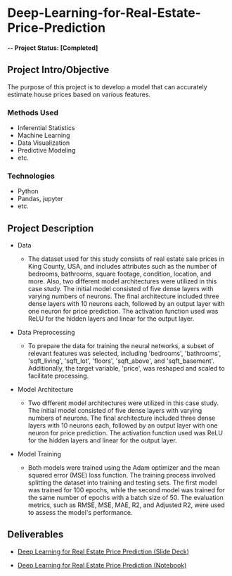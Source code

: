 # Deep-Learning-for-Real-Estate-Price-Prediction

#### -- Project Status: [Completed]

## Project Intro/Objective
The purpose of this project is to develop a model that can accurately estimate house prices based on various features. 

### Methods Used
* Inferential Statistics
* Machine Learning
* Data Visualization
* Predictive Modeling
* etc.

### Technologies
* Python
* Pandas, jupyter
* etc. 

## Project Description
* Data
  * The dataset used for this study consists of real estate sale prices in King County, USA, and includes attributes such as the number of bedrooms, bathrooms, square footage, condition, location, and more. Also, two different model architectures were utilized in this case study. The initial model consisted of five dense layers with varying numbers of neurons. The final architecture included three dense layers with 10 neurons each, followed by an output layer with one neuron for price prediction. The activation function used was ReLU for the hidden layers and linear for the output layer.
    
* Data Preprocessing
   * To prepare the data for training the neural networks, a subset of relevant features was selected, including 'bedrooms', 'bathrooms', 'sqft_living', 'sqft_lot', 'floors', 'sqft_above', and 'sqft_basement'. Additionally, the target variable, 'price', was reshaped and scaled to facilitate processing.
     
* Model Architecture 
   * Two different model architectures were utilized in this case study. The initial model consisted of five dense layers with varying numbers of neurons. The final architecture included three dense layers with 10 neurons each, followed by an output layer with one neuron for price prediction. The activation function used was ReLU for the hidden layers and linear for the output layer.
     
* Model Training 
   * Both models were trained using the Adam optimizer and the mean squared error (MSE) loss function. The training process involved splitting the dataset into training and testing sets. The first model was trained for 100 epochs, while the second model was trained for the same number of epochs with a batch size of 50. The evaluation metrics, such as RMSE, MSE, MAE, R2, and Adjusted R2, were used to assess the model's performance.

## Deliverables
* [Deep Learning for Real Estate Price Prediction (Slide Deck)](https://docs.google.com/presentation/d/1VmePbSQIDRemlnL8zFzFpYDnv2jLQSyL18b-60pRH7w/edit?usp=sharing)

* [Deep Learning for Real Estate Price Prediction (Notebook)](https://github.com/Talha-Fasih-Khan/Deep-Learning-for-Real-Estate-Price-Prediction/blob/44df85fb05c8027bf268930e19a84439e1700aea/Deep%20Learning%20for%20Real%20Estate%20Price%20Prediction.ipynb)
